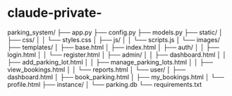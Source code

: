 # claude-private-

parking_system/
├── app.py
├── config.py
├── models.py
├── static/
│   ├── css/
│   │   └── styles.css
│   ├── js/
│   │   └── scripts.js
│   └── images/
├── templates/
│   ├── base.html
│   ├── index.html
│   ├── auth/
│   │   ├── login.html
│   │   └── register.html
│   ├── admin/
│   │   ├── dashboard.html
│   │   ├── add_parking_lot.html
│   │   ├── manage_parking_lots.html
│   │   ├── view_bookings.html
│   │   └── reports.html
│   └── user/
│       ├── dashboard.html
│       ├── book_parking.html
│       ├── my_bookings.html
│       └── profile.html
├── instance/
│   └── parking.db
└── requirements.txt
